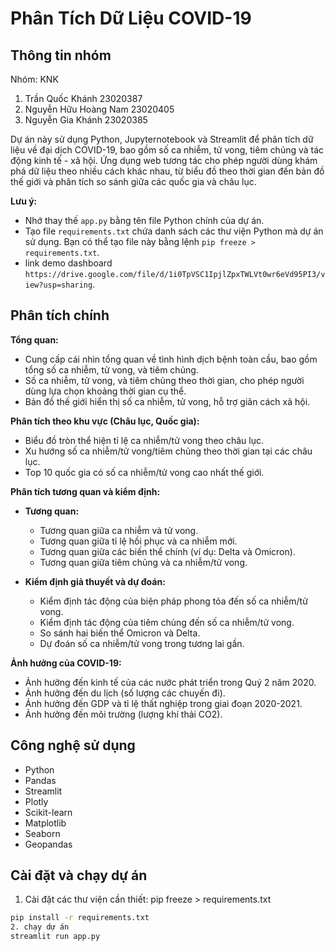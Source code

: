 ﻿# Phân Tích Dữ Liệu COVID-19
## Thông tin nhóm
Nhóm: KNK
1. Trần Quốc Khánh 23020387
2. Nguyễn Hữu Hoàng Nam 23020405
3. Nguyễn Gia Khánh 23020385




Dự án này sử dụng Python, Jupyternotebook và Streamlit để phân tích dữ liệu về đại dịch COVID-19, bao gồm số ca nhiễm, tử vong, tiêm chủng và tác động kinh tế - xã hội.  Ứng dụng web tương tác cho phép người dùng khám phá dữ liệu theo nhiều cách khác nhau, từ biểu đồ theo thời gian đến bản đồ thế giới và phân tích so sánh giữa các quốc gia và châu lục.

**Lưu ý:**

*  Nhớ thay thế `app.py` bằng tên file Python chính của dự án.
*  Tạo file `requirements.txt` chứa danh sách các thư viện Python mà dự án sử dụng.  Bạn có thể tạo file này bằng lệnh `pip freeze > requirements.txt`.
*  link demo dashboard `https://drive.google.com/file/d/1i0TpVSC1IpjlZpxTWLVt0wr6eVd95PI3/view?usp=sharing`.

## Phân tích chính

**Tổng quan:**

* Cung cấp cái nhìn tổng quan về tình hình dịch bệnh toàn cầu, bao gồm tổng số ca nhiễm, tử vong, và tiêm chủng.
* Số ca nhiễm, tử vong, và tiêm chủng theo thời gian, cho phép người dùng lựa chọn khoảng thời gian cụ thể.
* Bản đồ thế giới hiển thị số ca nhiễm, tử vong, hỗ trợ giãn cách xã hội.


**Phân tích theo khu vực (Châu lục, Quốc gia):**

* Biểu đồ tròn thể hiện tỉ lệ ca nhiễm/tử vong theo châu lục.
* Xu hướng số ca nhiễm/tử vong/tiêm chủng theo thời gian tại các châu lục.
* Top 10 quốc gia có số ca nhiễm/tử vong cao nhất thế giới.


**Phân tích tương quan và kiểm định:**

* **Tương quan:**
    * Tương quan giữa ca nhiễm và tử vong.
    * Tương quan giữa tỉ lệ hồi phục và ca nhiễm mới.
    * Tương quan giữa các biến thể chính (ví dụ: Delta và Omicron).
    * Tương quan giữa tiêm chủng và ca nhiễm/tử vong.

* **Kiểm định giả thuyết và dự đoán:**
    * Kiểm định tác động của biện pháp phong tỏa đến số ca nhiễm/tử vong.
    * Kiểm định tác động của tiêm chủng đến số ca nhiễm/tử vong.
    * So sánh hai biến thể Omicron và Delta.
    * Dự đoán số ca nhiễm/tử vong trong tương lai gần.

**Ảnh hưởng của COVID-19:**

* Ảnh hưởng đến kinh tế của các nước phát triển trong Quý 2 năm 2020.
* Ảnh hưởng đến du lịch (số lượng các chuyến đi).
* Ảnh hưởng đến GDP và tỉ lệ thất nghiệp trong giai đoạn 2020-2021.
* Ảnh hưởng đến môi trường (lượng khí thải CO2).

## Công nghệ sử dụng

* Python
* Pandas
* Streamlit
* Plotly
* Scikit-learn
* Matplotlib
* Seaborn
* Geopandas

## Cài đặt và chạy dự án

1. Cài đặt các thư viện cần thiết:
pip freeze > requirements.txt
```bash
pip install -r requirements.txt 
2. chạy dự án 
streamlit run app.py
